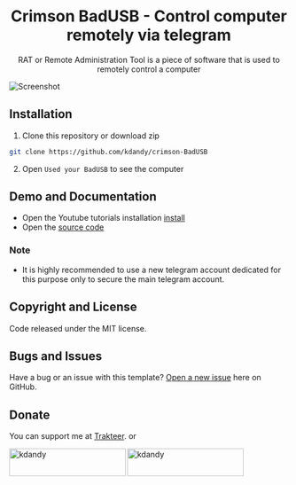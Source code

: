<h1 align="center">Crimson BadUSB - Control computer remotely via telegram</h1>
<p align="center">RAT or Remote Administration Tool is a piece of software that is used to remotely control a computer</p>
<p align="center">

</p>

![Screenshot](https://user-images.githubusercontent.com/50922642/174778292-7c3470a0-f92d-4704-9a87-02ed04bd4cde.png)

## Installation

1. Clone this repository or download zip

```bash
git clone https://github.com/kdandy/crimson-BadUSB
```

2. Open `Used your BadUSB` to see the computer

## Demo and Documentation

- Open the Youtube tutorials installation [install](https://www.youtube.com/watch?v=3_xiK6oQjz8)
- Open the [source code](http://github.com/kdandy/Crimson-BadUSB)

### Note

- It is highly recommended to use a new telegram account dedicated for this purpose only to secure the main telegram account.

## Copyright and License

Code released under the MIT license.

## Bugs and Issues

Have a bug or an issue with this template? [Open a new issue](https://github.com/kdandy/crimson-BadUSB/issues/new) here on GitHub.

## Donate

You can support me at [Trakteer](https://trakteer.id/kdandy/tip). or
<p><a href="https://www.buymeacoffee.com/kdandy"> <img align="left" src="https://cdn.buymeacoffee.com/buttons/v2/default-yellow.png" height="50" width="210" alt="kdandy" /></a><a href="https://ko-fi.com/kdandy"> <img align="left" src="https://cdn.ko-fi.com/cdn/kofi3.png?v=3" height="50" width="210" alt="kdandy" /></a></p><br><br>
</p>
